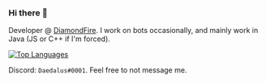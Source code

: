 ### Hi there 👋

Developer @ [DiamondFire](https://www.mcdiamondfire.com). I work on bots occasionally, and mainly work in Java (JS or C++ if I'm forced).

[![Top Languages](https://github-readme-stats.vercel.app/api/top-langs/?username=RedDaedalus&layout=compact)](https://github.com/anuraghazra/github-readme-stats)


Discord: `Daedalus#0001`. Feel free to not message me.
